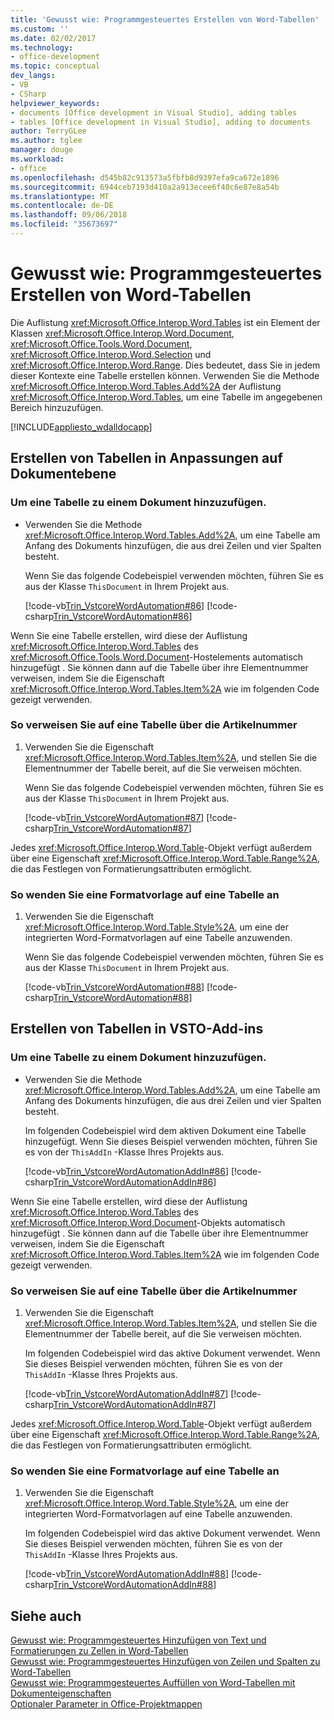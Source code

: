 ```yaml
---
title: 'Gewusst wie: Programmgesteuertes Erstellen von Word-Tabellen'
ms.custom: ''
ms.date: 02/02/2017
ms.technology:
- office-development
ms.topic: conceptual
dev_langs:
- VB
- CSharp
helpviewer_keywords:
- documents [Office development in Visual Studio], adding tables
- tables [Office development in Visual Studio], adding to documents
author: TerryGLee
ms.author: tglee
manager: douge
ms.workload:
- office
ms.openlocfilehash: d545b82c913573a5fbfb8d9397efa9ca672e1896
ms.sourcegitcommit: 6944ceb7193d410a2a913ecee6f40c6e87e8a54b
ms.translationtype: MT
ms.contentlocale: de-DE
ms.lasthandoff: 09/06/2018
ms.locfileid: "35673697"
---
```

# <a name="how-to-programmatically-create-word-tables"></a>Gewusst wie: Programmgesteuertes Erstellen von Word-Tabellen
  Die Auflistung <xref:Microsoft.Office.Interop.Word.Tables> ist ein Element der Klassen <xref:Microsoft.Office.Interop.Word.Document>, <xref:Microsoft.Office.Tools.Word.Document>, <xref:Microsoft.Office.Interop.Word.Selection> und <xref:Microsoft.Office.Interop.Word.Range>. Dies bedeutet, dass Sie in jedem dieser Kontexte eine Tabelle erstellen können. Verwenden Sie die Methode <xref:Microsoft.Office.Interop.Word.Tables.Add%2A> der Auflistung <xref:Microsoft.Office.Interop.Word.Tables>, um eine Tabelle im angegebenen Bereich hinzuzufügen.  
  
 [!INCLUDE[appliesto_wdalldocapp](../vsto/includes/appliesto-wdalldocapp-md.md)]  
  
## <a name="create-tables-in-document-level-customizations"></a>Erstellen von Tabellen in Anpassungen auf Dokumentebene  
  
### <a name="to-add-a-table-to-a-document"></a>Um eine Tabelle zu einem Dokument hinzuzufügen.  
  
-   Verwenden Sie die Methode <xref:Microsoft.Office.Interop.Word.Tables.Add%2A>, um eine Tabelle am Anfang des Dokuments hinzufügen, die aus drei Zeilen und vier Spalten besteht.  
  
     Wenn Sie das folgende Codebeispiel verwenden möchten, führen Sie es aus der Klasse `ThisDocument` in Ihrem Projekt aus.  
  
     [!code-vb[Trin_VstcoreWordAutomation#86](../vsto/codesnippet/VisualBasic/Trin_VstcoreWordAutomationVB/ThisDocument.vb#86)]
     [!code-csharp[Trin_VstcoreWordAutomation#86](../vsto/codesnippet/CSharp/Trin_VstcoreWordAutomationCS/ThisDocument.cs#86)]  
  
 Wenn Sie eine Tabelle erstellen, wird diese der Auflistung <xref:Microsoft.Office.Interop.Word.Tables> des <xref:Microsoft.Office.Tools.Word.Document>-Hostelements automatisch hinzugefügt . Sie können dann auf die Tabelle über ihre Elementnummer verweisen, indem Sie die Eigenschaft <xref:Microsoft.Office.Interop.Word.Tables.Item%2A> wie im folgenden Code gezeigt verwenden.  
  
### <a name="to-refer-to-a-table-by-item-number"></a>So verweisen Sie auf eine Tabelle über die Artikelnummer  
  
1.  Verwenden Sie die Eigenschaft <xref:Microsoft.Office.Interop.Word.Tables.Item%2A>, und stellen Sie die Elementnummer der Tabelle bereit, auf die Sie verweisen möchten.  
  
     Wenn Sie das folgende Codebeispiel verwenden möchten, führen Sie es aus der Klasse `ThisDocument` in Ihrem Projekt aus.  
  
     [!code-vb[Trin_VstcoreWordAutomation#87](../vsto/codesnippet/VisualBasic/Trin_VstcoreWordAutomationVB/ThisDocument.vb#87)]
     [!code-csharp[Trin_VstcoreWordAutomation#87](../vsto/codesnippet/CSharp/Trin_VstcoreWordAutomationCS/ThisDocument.cs#87)]  
  
 Jedes <xref:Microsoft.Office.Interop.Word.Table>-Objekt verfügt außerdem über eine Eigenschaft <xref:Microsoft.Office.Interop.Word.Table.Range%2A>, die das Festlegen von Formatierungsattributen ermöglicht.  
  
### <a name="to-apply-a-style-to-a-table"></a>So wenden Sie eine Formatvorlage auf eine Tabelle an  
  
1.  Verwenden Sie die Eigenschaft <xref:Microsoft.Office.Interop.Word.Table.Style%2A>, um eine der integrierten Word-Formatvorlagen auf eine Tabelle anzuwenden.  
  
     Wenn Sie das folgende Codebeispiel verwenden möchten, führen Sie es aus der Klasse `ThisDocument` in Ihrem Projekt aus.  
  
     [!code-vb[Trin_VstcoreWordAutomation#88](../vsto/codesnippet/VisualBasic/Trin_VstcoreWordAutomationVB/ThisDocument.vb#88)]
     [!code-csharp[Trin_VstcoreWordAutomation#88](../vsto/codesnippet/CSharp/Trin_VstcoreWordAutomationCS/ThisDocument.cs#88)]  
  
## <a name="create-tables-in-vsto-add-ins"></a>Erstellen von Tabellen in VSTO-Add-ins  
  
### <a name="to-add-a-table-to-a-document"></a>Um eine Tabelle zu einem Dokument hinzuzufügen.  
  
-   Verwenden Sie die Methode <xref:Microsoft.Office.Interop.Word.Tables.Add%2A>, um eine Tabelle am Anfang des Dokuments hinzufügen, die aus drei Zeilen und vier Spalten besteht.  
  
     Im folgenden Codebeispiel wird dem aktiven Dokument eine Tabelle hinzugefügt. Wenn Sie dieses Beispiel verwenden möchten, führen Sie es von der `ThisAddIn` -Klasse Ihres Projekts aus.  
  
     [!code-vb[Trin_VstcoreWordAutomationAddIn#86](../vsto/codesnippet/VisualBasic/Trin_VstcoreWordAutomationAddIn/ThisAddIn.vb#86)]
     [!code-csharp[Trin_VstcoreWordAutomationAddIn#86](../vsto/codesnippet/CSharp/Trin_VstcoreWordAutomationAddIn/ThisAddIn.cs#86)]  
  
 Wenn Sie eine Tabelle erstellen, wird diese der Auflistung <xref:Microsoft.Office.Interop.Word.Tables> des <xref:Microsoft.Office.Interop.Word.Document>-Objekts automatisch hinzugefügt . Sie können dann auf die Tabelle über ihre Elementnummer verweisen, indem Sie die Eigenschaft <xref:Microsoft.Office.Interop.Word.Tables.Item%2A> wie im folgenden Code gezeigt verwenden.  
  
### <a name="to-refer-to-a-table-by-item-number"></a>So verweisen Sie auf eine Tabelle über die Artikelnummer  
  
1.  Verwenden Sie die Eigenschaft <xref:Microsoft.Office.Interop.Word.Tables.Item%2A>, und stellen Sie die Elementnummer der Tabelle bereit, auf die Sie verweisen möchten.  
  
     Im folgenden Codebeispiel wird das aktive Dokument verwendet. Wenn Sie dieses Beispiel verwenden möchten, führen Sie es von der `ThisAddIn` -Klasse Ihres Projekts aus.  
  
     [!code-vb[Trin_VstcoreWordAutomationAddIn#87](../vsto/codesnippet/VisualBasic/Trin_VstcoreWordAutomationAddIn/ThisAddIn.vb#87)]
     [!code-csharp[Trin_VstcoreWordAutomationAddIn#87](../vsto/codesnippet/CSharp/Trin_VstcoreWordAutomationAddIn/ThisAddIn.cs#87)]  
  
 Jedes <xref:Microsoft.Office.Interop.Word.Table>-Objekt verfügt außerdem über eine Eigenschaft <xref:Microsoft.Office.Interop.Word.Table.Range%2A>, die das Festlegen von Formatierungsattributen ermöglicht.  
  
### <a name="to-apply-a-style-to-a-table"></a>So wenden Sie eine Formatvorlage auf eine Tabelle an  
  
1.  Verwenden Sie die Eigenschaft <xref:Microsoft.Office.Interop.Word.Table.Style%2A>, um eine der integrierten Word-Formatvorlagen auf eine Tabelle anzuwenden.  
  
     Im folgenden Codebeispiel wird das aktive Dokument verwendet. Wenn Sie dieses Beispiel verwenden möchten, führen Sie es von der `ThisAddIn` -Klasse Ihres Projekts aus.  
  
     [!code-vb[Trin_VstcoreWordAutomationAddIn#88](../vsto/codesnippet/VisualBasic/Trin_VstcoreWordAutomationAddIn/ThisAddIn.vb#88)]
     [!code-csharp[Trin_VstcoreWordAutomationAddIn#88](../vsto/codesnippet/CSharp/Trin_VstcoreWordAutomationAddIn/ThisAddIn.cs#88)]  
  
## <a name="see-also"></a>Siehe auch  
 [Gewusst wie: Programmgesteuertes Hinzufügen von Text und Formatierungen zu Zellen in Word-Tabellen](../vsto/how-to-programmatically-add-text-and-formatting-to-cells-in-word-tables.md)   
 [Gewusst wie: Programmgesteuertes Hinzufügen von Zeilen und Spalten zu Word-Tabellen](../vsto/how-to-programmatically-add-rows-and-columns-to-word-tables.md)   
 [Gewusst wie: Programmgesteuertes Auffüllen von Word-Tabellen mit Dokumenteigenschaften](../vsto/how-to-programmatically-populate-word-tables-with-document-properties.md)   
 [Optionaler Parameter in Office-Projektmappen](../vsto/optional-parameters-in-office-solutions.md)  
  
  